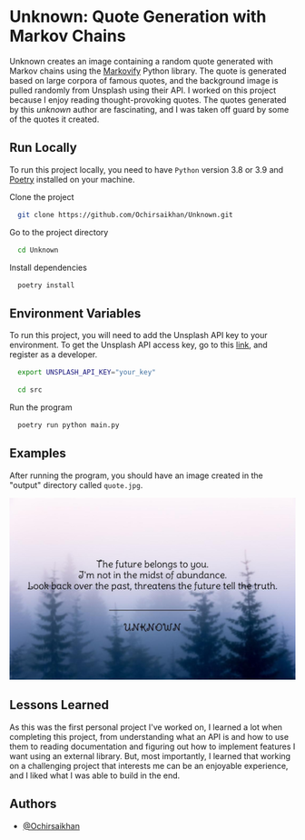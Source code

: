 
# Unknown: Quote Generation with Markov Chains

Unknown creates an image containing a random quote generated with Markov chains using the [Markovify](https://github.com/jsvine/markovify) Python library.
The quote is generated based on large corpora of famous quotes, and the background image is pulled randomly from Unsplash using their API.
I worked on this project because I enjoy reading thought-provoking quotes. The quotes generated by this *unknown* author are fascinating, and I was taken off guard by some of the quotes it created.

## Run Locally

To run this project locally, you need to have `Python` version 3.8 or 3.9 and [Poetry](https://python-poetry.org/docs/#installation) installed on your machine. 

Clone the project

```bash
  git clone https://github.com/Ochirsaikhan/Unknown.git
```

Go to the project directory

```bash
  cd Unknown
```

Install dependencies

```bash
  poetry install
```


## Environment Variables

To run this project, you will need to add the Unsplash API key to your environment.
To get the Unsplash API access key, go to this [link](https://unsplash.com/developers), and register as a developer.

```bash
  export UNSPLASH_API_KEY="your_key"
```

```bash
  cd src
```

Run the program

```bash
  poetry run python main.py
```

## Examples

After running the program, you should have an image created in the "output" directory called `quote.jpg`.

![quote](output/quote4.jpg)


## Lessons Learned

As this was the first personal project I've worked on, I learned a lot when completing this project, from understanding what an API is and how to use them to reading documentation and figuring out how to implement features I want using an external library. But, most importantly, I learned that working on a challenging project that interests me can be an enjoyable experience, and I liked what I was able to build in the end.

## Authors

- [@Ochirsaikhan](https://www.github.com/Ochirsaikhan)